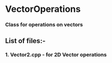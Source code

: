 # VectorOperations

### Class for operations on vectors

## List of files:-
### 1. Vector2.cpp - for 2D Vector operations
